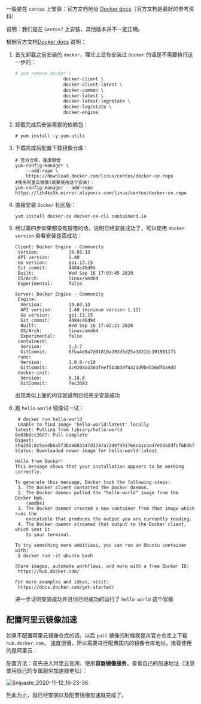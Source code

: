 一般是在 `centos` 上安装：官方文档地址 [Docker docs](https://docs.docker.com/engine/install/centos/#install-using-the-repository)（官方文档是最好的参考资料）

说明：我们是在 `Centos7` 上安装，其他版本并不一定正确。

根据官方文档[Docker docs](https://docs.docker.com/engine/install/centos/#install-using-the-repository) 说明：

1. 首先卸载之前安装的 `docker`，理论上没有安装过 `Docker` 的话是不需要执行这一步的：

   ```bash
   # yum remove docker \
                     docker-client \
                     docker-client-latest \
                     docker-common \
                     docker-latest \
                     docker-latest-logrotate \
                     docker-logrotate \
                     docker-engine
   ```

2. 卸载完成后安装需要的依赖包：

   ```shell
   # yum install -y yum-utils
   ```

3. 下载完成后配置下载镜像仓库：

   ```shell
   # 官方仓库，速度很慢
   yum-config-manager \
       --add-repo \
       https://download.docker.com/linux/centos/docker-ce.repo
   #使用阿里云镜像(就要使用这个安装)：
   yum-config-manager --add-repo  https://lzh4kx5k.mirror.aliyuncs.com/linux/centos/docker-ce.repo
   ```

4. 直接安装 `Docker` 社区版：

   ```shell
   yum install docker-ce docker-ce-cli containerd.io
   ```

5. 经过第四步如果都没有报错的话，说明已经安装成功了，可以使用 `docker version` 查看安装是否成功：

   ```shell
   Client: Docker Engine - Community
    Version:           19.03.13
    API version:       1.40
    Go version:        go1.13.15
    Git commit:        4484c46d9d
    Built:             Wed Sep 16 17:03:45 2020
    OS/Arch:           linux/amd64
    Experimental:      false
   
   Server: Docker Engine - Community
    Engine:
     Version:          19.03.13
     API version:      1.40 (minimum version 1.12)
     Go version:       go1.13.15
     Git commit:       4484c46d9d
     Built:            Wed Sep 16 17:02:21 2020
     OS/Arch:          linux/amd64
     Experimental:     false
    containerd:
     Version:          1.3.7
     GitCommit:        8fba4e9a7d01810a393d5d25a3621dc101981175
    runc:
     Version:          1.0.0-rc10
     GitCommit:        dc9208a3303feef5b3839f4323d9beb36df0a9dd
    docker-init:
     Version:          0.18.0
     GitCommit:        fec3683
   ```

   出现类似上面的内容就说明已经完全安装成功

6. 跑 `hello-world` 镜像试一试：

   ```shell
    # docker run hello-world
    Unable to find image 'hello-world:latest' locally
   latest: Pulling from library/hello-world
   0e03bdcc26d7: Pull complete 
   Digest: sha256:8c5aeeb6a5f3ba4883347d3747a7249f491766ca1caa47e5da5dfcf6b9b717c0
   Status: Downloaded newer image for hello-world:latest
   
   Hello from Docker!
   This message shows that your installation appears to be working correctly.
   
   To generate this message, Docker took the following steps:
    1. The Docker client contacted the Docker daemon.
    2. The Docker daemon pulled the "hello-world" image from the Docker Hub.
       (amd64)
    3. The Docker daemon created a new container from that image which runs the
       executable that produces the output you are currently reading.
    4. The Docker daemon streamed that output to the Docker client, which sent it
       to your terminal.
   
   To try something more ambitious, you can run an Ubuntu container with:
    $ docker run -it ubuntu bash
   
   Share images, automate workflows, and more with a free Docker ID:
    https://hub.docker.com/
   
   For more examples and ideas, visit:
    https://docs.docker.com/get-started/
   ```

   进一步证明安装成功并且你已经成功的运行了 `hello-world` 这个容器

## 配置阿里云镜像加速

如果不配置阿里云镜像仓库的话，以后 `pull` 镜像的时候就是从官方仓库上下载 `hub.docker.com`， 速度很慢，所以需要进行配置国内的镜像仓库地址，推荐使用的是阿里云：

配置方法：首先进入阿里云官网，使用**容器镜像服务**，查看自己的加速地址（注意使用自己的专属服务加速器地址）：

![Snipaste_2020-11-12_16-23-36](C:\Users\CXF\Desktop\Snipaste_2020-11-12_16-23-36.png)

到此为止，就已经安装以及配置镜像加速就完成了。













